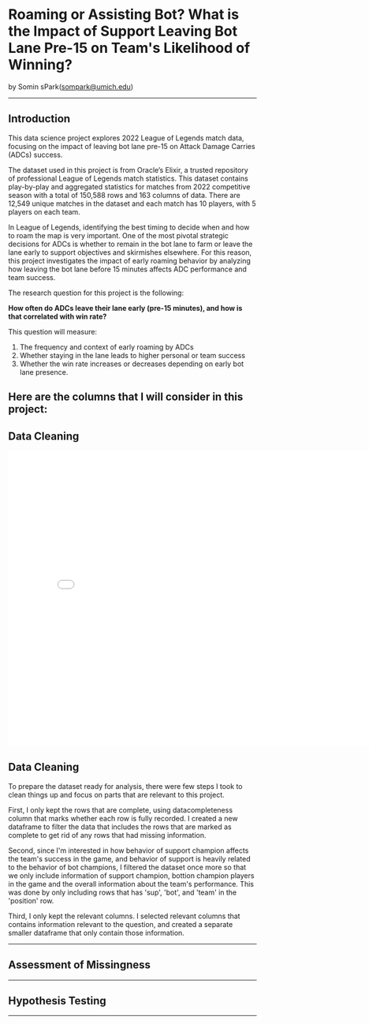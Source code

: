 # Roaming or Assisting Bot? What is the Impact of Support Leaving Bot Lane Pre-15 on Team's Likelihood of Winning?

by Somin sPark(sompark@umich.edu)

---

## Introduction

This data science project explores 2022 League of Legends match data, focusing on the impact of leaving bot lane pre-15 on Attack Damage Carries (ADCs) success.

The dataset used in this project is from Oracle’s Elixir, a trusted repository of professional League of Legends match statistics. This dataset contains play-by-play and aggregated statistics for matches from 2022 competitive season with a total of 150,588 rows and 163 columns of data. There are 12,549 unique matches in the dataset and each match has 10 players, with 5 players on each team. 

In League of Legends, identifying the best timing to decide when and how to roam the map is very important. One of the most pivotal strategic decisions for ADCs is whether to remain in the bot lane to farm or leave the lane early to support objectives and skirmishes elsewhere. For this reason, this project investigates the impact of early roaming behavior by analyzing how leaving the bot lane before 15 minutes affects ADC performance and team success.

The research question for this project is the following:

**How often do ADCs leave their lane early (pre-15 minutes), and how is that correlated with win rate?**

This question will measure:
1) The frequency and context of early roaming by ADCs
2) Whether staying in the lane leads to higher personal or team success
3) Whether the win rate increases or decreases depending on early bot lane presence.


Here are the columns that I will consider in this project:
---

## Data Cleaning

<iframe src="assets/10-80-enrollment.html" width=800 height=600 frameBorder=0></iframe>

## Data Cleaning
To prepare the dataset ready for analysis, there were few steps I took to clean things up and focus on parts that are relevant to this project. 

First, I only kept the rows that are complete, using datacompleteness column that marks whether each row is fully recorded. I created a new dataframe to filter the data that includes the rows that are marked as complete to get rid of any rows that had missing information. 

Second, since I'm interested in how behavior of support champion affects the team's success in the game, and behavior of support is heavily related to the behavior of bot champions, I filtered the dataset once more so that we only include information of support champion, bottion champion players in the game and the overall information about the team's performance. This was done by only including rows that has 'sup', 'bot', and 'team' in the 'position' row. 

Third, I only kept the relevant columns. I selected relevant columns that contains information relevant to the question, and created a separate smaller dataframe that only contain those information. 

---

## Assessment of Missingness


---

## Hypothesis Testing


---